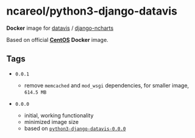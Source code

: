 # ncareol/python3-django-datavis

**Docker** image for [datavis](https://github.com/ncareol/eol-django-datavis) / [django-ncharts](https://github.com/ncareol/django-ncharts/)

Based on official [**CentOS**](https://hub.docker.com/_/centos/) **Docker** image.

## Tags

- `0.0.1`
  - remove `memcached` and `mod_wsgi` dependencies, for smaller image, `614.5 MB`

- `0.0.0`

  - initial, working functionality
  - minimized image size
  - based on [`python3-django-datavis-0.0.0`](https://github.com/ncareol/docker-library/releases/tag/python3-django-datavis-0.0.0)
